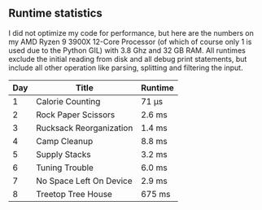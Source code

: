 ## Runtime statistics

I did not optimize my code for performance, but here are the numbers on my AMD Ryzen 9 3900X 12-Core Processor (of which of course only 1 is used due to the Python GIL) with 3.8 Ghz and 32 GB RAM. All runtimes exclude the initial reading from disk and all debug print statements, but include all other operation like parsing, splitting and filtering the input.

| Day | Title                   | Runtime |
| --- | ----------------------- | ------- |
| 1   | Calorie Counting        | 71 μs   |
| 2   | Rock Paper Scissors     | 2.6 ms  |
| 3   | Rucksack Reorganization | 1.4 ms  |
| 4   | Camp Cleanup            | 8.8 ms  |
| 5   | Supply Stacks           | 3.2 ms  |
| 6   | Tuning Trouble          | 6.0 ms  |
| 7   | No Space Left On Device | 2.9 ms  |
| 8   | Treetop Tree House      | 675 ms  |